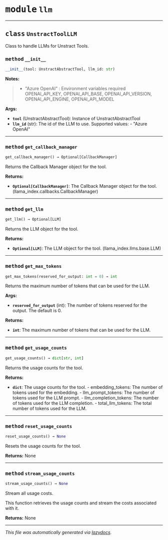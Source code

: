 <!-- markdownlint-disable -->



# <kbd>module</kbd> `llm`






---



## <kbd>class</kbd> `UnstractToolLLM`
Class to handle LLMs for Unstract Tools. 



### <kbd>method</kbd> `__init__`

```python
__init__(tool: UnstractAbstractTool, llm_id: str)
```



**Notes:**

> - "Azure OpenAI" : Environment variables required OPENAI_API_KEY, OPENAI_API_BASE, OPENAI_API_VERSION, OPENAI_API_ENGINE, OPENAI_API_MODEL 
>

**Args:**
 
 - <b>`tool`</b> (UnstractAbstractTool):  Instance of UnstractAbstractTool 
 - <b>`llm_id`</b> (str):  The id of the LLM to use.  Supported values: 
            - "Azure OpenAI" 




---



### <kbd>method</kbd> `get_callback_manager`

```python
get_callback_manager() → Optional[CallbackManager]
```

Returns the Callback Manager object for the tool. 



**Returns:**
 
 - <b>`Optional[CallbackManager]`</b>:  The Callback Manager object for the tool.  (llama_index.callbacks.CallbackManager) 

---



### <kbd>method</kbd> `get_llm`

```python
get_llm() → Optional[LLM]
```

Returns the LLM object for the tool. 



**Returns:**
 
 - <b>`Optional[LLM]`</b>:  The LLM object for the tool. (llama_index.llms.base.LLM) 

---



### <kbd>method</kbd> `get_max_tokens`

```python
get_max_tokens(reserved_for_output: int = 0) → int
```

Returns the maximum number of tokens that can be used for the LLM. 



**Args:**
 
 - <b>`reserved_for_output`</b> (int):  The number of tokens reserved for the output.  The default is 0. 



**Returns:**
 
 - <b>`int`</b>:  The maximum number of tokens that can be used for the LLM. 

---



### <kbd>method</kbd> `get_usage_counts`

```python
get_usage_counts() → dict[str, int]
```

Returns the usage counts for the tool. 



**Returns:**
 
 - <b>`dict`</b>:  The usage counts for the tool. 
        - embedding_tokens: The number of tokens used for the embedding. 
        - llm_prompt_tokens: The number of tokens used for the LLM prompt. 
        - llm_completion_tokens:  The number of tokens used for the LLM completion. 
        - total_llm_tokens: The total number of tokens used for the LLM. 

---



### <kbd>method</kbd> `reset_usage_counts`

```python
reset_usage_counts() → None
```

Resets the usage counts for the tool. 



**Returns:**
  None 

---



### <kbd>method</kbd> `stream_usage_counts`

```python
stream_usage_counts() → None
```

Stream all usage costs. 

This function retrieves the usage counts and stream the costs associated with it. 



**Returns:**
  None 




---

_This file was automatically generated via [lazydocs](https://github.com/ml-tooling/lazydocs)._

